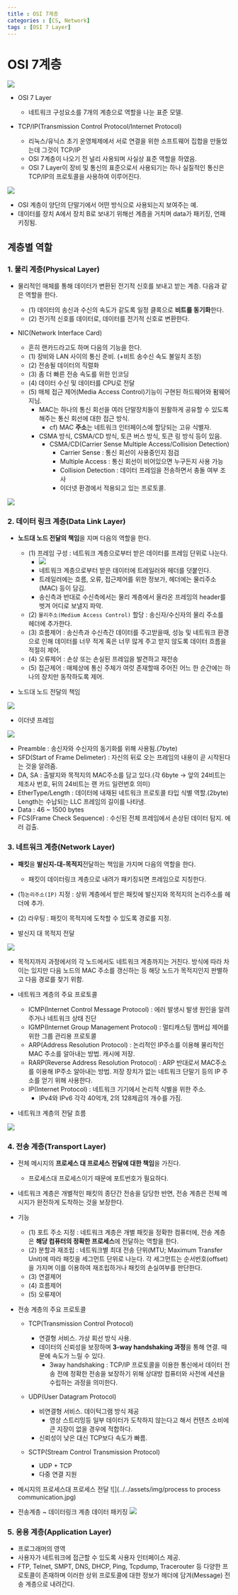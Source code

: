 ```yaml
---
title : OSI 7계층
categories : [CS, Network]
tags : [OSI 7 Layer]
---
```


# OSI 7계층

 ![](../../assets/img/OSI7_TCP_IP.png)

  - OSI 7 Layer
    - 네트워크 구성요소를 7개의 계층으로 역할을 나눈 표준 모델.
    

  - TCP/IP(Transmission Control Protocol/Internet Protocol)
    - 리눅스/유닉스 초기 운영체제에서 서로 연결을 위한 소프트웨어 집합을 만들었는데 그것이 TCP/IP
    - OSI 7계층이 나오기 전 널리 사용되며 사실상 표준 역할을 하였음.
    - OSI 7 Layer이 장비 및 통신의 표준으로서 사용되기는 하나 실질적인 통신은 TCP/IP의 프로토콜을 사용하여 이루어진다.


![](../../assets/img/end_to_end.png)

 - OSI 계층이 양단의 단말기에서 어떤 방식으로 사용되는지 보여주는 예.
 - 데이터를 장치 A에서 장치 B로 보내기 위해선 계층을 거치며 data가 패키징, 언패키징됨.

## 계층별 역할

### 1. 물리 계층(Physical Layer)

 - 물리적인 매체를 통해 데이터가 변환된 전기적 신호를 보내고 받는 계층. 다음과 같은 역할을 한다.
   - (1) 데이터의 송신과 수신의 속도가 같도록 일정 클록으로 **비트를 동기화**한다.
   - (2) 전기적 신호를 데이터로, 데이터를 전기적 신호로 변환한다.


 - NIC(Network Interface Card)
   - 흔히 랜카드라고도 하며 다음의 기능을 한다.
   - (1) 장비와 LAN 사이의 통신 준비. (+비트 송수신 속도 불일치 조정)
   - (2) 전송될 데이터의 직렬화
   - (3) 좀 더 빠른 전송 속도를 위한 인코딩
   - (4) 데이터 수신 및 데이터를 CPU로 전달
   - (5) 매체 접근 제어(Media Access Control)기능이 구현된 하드웨어와 펌웨어 지님.
     - MAC는 하나의 통신 회선을 여러 단말장치들이 원활하게 공유할 수 있도록 해주는 통신 회선에 대한 접근 방식.
       - cf) MAC **주소**는 네트워크 인터페이스에 할당되는 고유 식별자.
     - CSMA 방식, CSMA/CD 방식, 토큰 버스 방식, 토큰 링 방식 등이 있음.
       - CSMA/CD(Carrier Sense Multiple Access/Collision Detection)
         - Carrier Sense : 통신 회선이 사용중인지 점검
         - Multiple Access : 통신 회선이 비어있으면 누구든지 사용 가능
         - Collision Detection : 데이터 프레임을 전송하면서 충돌 여부 조사
         - 이더넷 환경에서 적용되고 있는 프로토콜.


![](../../assets/img/CSMA_CD.png)


### 2. 데이터 링크 계층(Data Link Layer)

 - **노드대 노드 전달의 책임**을 지며 다음의 역할을 한다.
   - (1) 프레임 구성 : 네트워크 계층으로부터 받은 데이터를 프레임 단위로 나눈다.
     - ![](../../assets/img/format-of-frame.png)
     - 네트워크 계층으로부터 받은 데이터에 트레일러와 헤더를 덧붙인다.
     - 트레일러에는 흐름, 오류, 접근제어를 위한 정보가, 헤더에는 물리주소(MAC) 등이 담김.
     - 송신측과 반대로 수신측에서는 물리 계층에서 올라온 프레임의 header를 벗겨 어디로 보낼지 파악.
   - (2) `물리주소(Medium Access Control)` 할당 : 송신자/수신자의 물리 주소를 헤더에 추가한다.
   - (3) 흐름제어 : 송신측과 수신측간 데이터를 주고받을때, 성능 및 네트워크 환경으로 인해 데이터를 너무 적게 혹은 너무 많게 주고 받지 않도록 데이터 흐름을 적절히 제어.
   - (4) 오류제어 : 손상 또는 손실된 프레임을 발견하고 재전송
   - (5) 접근제어 : 매체상에 통신 주체가 여럿 존재할때 주어진 어느 한 순간에는 하나의 장치만 동작하도록 제어.


 - 노드대 노드 전달의 책임

![](../../assets/img/hop-to-hop.png)

 - 이더넷 프레임

 ![](../../assets/img/frame_format.png)

  - Preamble : 송신자와 수신자의 동기화를 위해 사용됨.(7byte)
  - SFD(Start of Frame Delimeter) : 자신의 뒤로 오는 프레임의 내용이 곧 시작된다는 것을 알려줌.
  - DA, SA : 출발지와 목적지의 MAC주소를 담고 있다.(각 6byte -> 앞의 24비트는 제조사 번호, 뒤의 24비트는 랜 카드 일련번호 의미)
  - EtherType/Length : 데이터에 내재된 네트워크 프로토콜 타입 식별 역할.(2byte) Length는 수납되는 LLC 프레임의 길이를 나타냄.
  - Data : 46 ~ 1500 bytes
  - FCS(Frame Check Sequence) : 수신된 전체 프레임에서 손상된 데이터 탐지. 에러 검출.

### 3. 네트워크 계층(Network Layer)

 - **패킷**을 **발신지-대-목적지**전달하는 책임을 가지며 다음의 역할을 한다.
   - 패킷이 데이터링크 계층으로 내려가 패키징되면 프레임으로 지칭한다.
 - (1)`논리주소(IP)` 지정 : 상위 계층에서 받은 패킷에 발신지와 목적지의 논리주소를 헤더에 추가.
 - (2) 라우팅 : 패킷이 목적지에 도착할 수 있도록 경로를 지정.


 - 발신지 대 목적지 전달

 ![](../../assets/img/source-to-destination.png)

 - 목적지까지 과정에서의 각 노드에서도 네트워크 계층까지는 거친다. 방식에 따라 차이는 있지만 다음 노드의 MAC 주소를 갱신하는 등 해당 노드가 목적지인지 판별하고 다음 경로를 찾기 위함.


 - 네트워크 계층의 주요 프로토콜
   - ICMP(Internet Control Message Protocol) : 에러 발생시 발생 원인을 알려주거나 네트워크 상태 진단
   - IGMP(Internet Group Management Protocol) : 멀티캐스팅 멤버십 제어를 위한 그룹 관리용 프로토콜
   - ARP(Address Resolution Protocol) : 논리적인 IP주소를 이용해 물리적인 MAC 주소를 알아내는 방법. 캐시에 저장.
   - RARP(Reverse Address Resolution Protocol) : ARP 반대로서 MAC주소를 이용해 IP주소 알아내는 방법. 저장 장치가 없는 네트워크 단말기 등의 IP 주소를 얻기 위해 사용한다.
   - IP(Internet Protocol) : 네트워크 기기에서 논리적 식별을 위한 주소.
     - IPv4와 IPv6 각각 40억개, 2의 128제곱의 개수를 가짐.

 - 네트워크 계층의 전달 흐름

![](../../assets/img/network-layer-delivery-flow.png)


### 4. 전송 계층(Transport Layer)

 - 전체 메시지의 **프로세스 대 프로세스 전달에 대한 책임**을 가진다.
   - 프로세스대 프로세스이기 때문에 포트번호가 필요하다.
 - 네트워크 계층은 개별적인 패킷의 종단간 전송을 담당한 반면, 전송 계층은 전체 메시지가 완전하게 도착하는 것을 보장한다.

- 기능
  - (1) 포트 주소 지정 : 네트워크 계층은 개별 패킷을 정확한 컴퓨터에, 전송 계층은 **해당 컴퓨터의 정확한 프로세스**에 전달하는 역할을 한다.
  - (2) 분할과 재조립 : 네트워크별 최대 전송 단위(MTU; Maximum Transfer Unit)에 따라 패킷을 세그먼트 단위로 나눈다. 각 세그먼트는 순서번호(offset)을 가지며 이를 이용하여 재조립하거나 패킷의 손실여부를 판단한다.
  - (3) 연결제어
  - (4) 흐름제어
  - (5) 오류제어

 - 전송 계층의 주요 프로토콜
   - TCP(Transmission Control Protocol)
     - 연결형 서비스. 가상 회선 방식 사용.
     - 데이터의 신뢰성을 보장하며 **3-way handshaking 과정**을 통해 연결. 때문에 속도가 느릴 수 있다.
       - 3way handshaking : TCP/IP 프로토콜을 이용한 통신에서 데이터 전송 전에 정확한 전송을 보장하기 위해 상대방 컴퓨터와 사전에 세션을 수립하는 과정을 의미한다.


   - UDP(User Datagram Protocol)
     - 비연결형 서비스. 데이턱그램 방식 제공
       - 영상 스트리밍등 일부 데이터가 도착하지 않는다고 해서 컨텐츠 소비에 큰 지장이 없을 경우에 적합하다.
     - 신뢰성이 낮은 대신 TCP보다 속도가 빠름.


   - SCTP(Stream Control Transmission Protocol)
     - UDP + TCP
     - 다중 연결 지원


 - 메시지의 프로세스대 프로세스 전달
 ![](../../assets/img/process to process communication.jpg)


 - 전송계층 ~ 데이터링크 계층 데이터 패키징
 ![](../../assets/img/transport-layer-delivery-example.jpg)


### 5. 응용 계층(Application Layer)

  - 프로그래머의 영역
  - 사용자가 네트워크에 접근할 수 있도록 사용자 인터페이스 제공.
  - FTP, Telnet, SMPT, DNS, DHCP, Ping, Tcpdump, Tracerouter 등 다양한 프로토콜이 존재하며 이러한 상위 프로토콜에 대한 정보가 헤더에 담겨(Message) 전송 계층으로 내려간다.